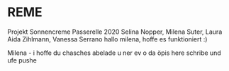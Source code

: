 # REME
Projekt Sonnencreme Passerelle 2020
Selina Nopper, Milena Suter, Laura Aida Zihlmann, Vanessa Serrano 
hallo milena, hoffe es funktioniert :)

Milena - i hoffe du chasches abelade u ner ev o da öpis here schribe und ufe pushe 
